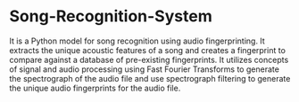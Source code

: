 # Song-Recognition-System
It is a Python model for song recognition using audio fingerprinting. It extracts the unique acoustic features of a song and creates a fingerprint to compare against a database of pre-existing fingerprints.
It utilizes concepts of signal and audio processing using Fast Fourier Transforms to generate the spectrograph of the audio file and use spectrograph filtering to generate the unique audio fingerprints for the audio file.
